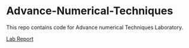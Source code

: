 # Advance-Numerical-Techniques
This repo contains code for Advance numerical Techniques Laboratory.

[Lab Report](https://github.com/Ramit-Pahwa/Advance-Numerical-Techniques/blob/master/AdvancedNumericalTechniquesLabReport.pdf)
